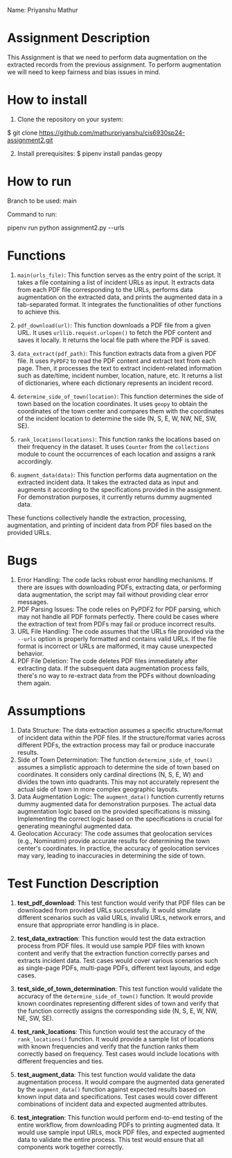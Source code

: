 
Name: Priyanshu Mathur

# Assignment Description
This Assignment is that we need to perform data augmentation on the extracted records from the previous assignment. To perform augmentation we will need to keep fairness and bias issues in mind.


# How to install
1. Clone the repository on your system:
    
$ git clone https://github.com/mathurpriyanshu/cis6930sp24-assignment2.git

    

2. Install prerequisites:
$ pipenv install pandas geopy


# How to run
Branch to be used: main 

Command to run: 

pipenv run python assignment2.py --urls <filename>

# Functions


1. `main(urls_file)`: This function serves as the entry point of the script. It takes a file containing a list of incident URLs as input. It extracts data from each PDF file corresponding to the URLs, performs data augmentation on the extracted data, and prints the augmented data in a tab-separated format. It integrates the functionalities of other functions to achieve this.

2. `pdf_download(url)`: This function downloads a PDF file from a given URL. It uses `urllib.request.urlopen()` to fetch the PDF content and saves it locally. It returns the local file path where the PDF is saved.

3. `data_extract(pdf_path)`: This function extracts data from a given PDF file. It uses `PyPDF2` to read the PDF content and extract text from each page. Then, it processes the text to extract incident-related information such as date/time, incident number, location, nature, etc. It returns a list of dictionaries, where each dictionary represents an incident record.

4. `determine_side_of_town(location)`: This function determines the side of town based on the location coordinates. It uses `geopy` to obtain the coordinates of the town center and compares them with the coordinates of the incident location to determine the side (N, S, E, W, NW, NE, SW, SE).

5. `rank_locations(locations)`: This function ranks the locations based on their frequency in the dataset. It uses `Counter` from the `collections` module to count the occurrences of each location and assigns a rank accordingly.

6. `augment_data(data)`: This function performs data augmentation on the extracted incident data. It takes the extracted data as input and augments it according to the specifications provided in the assignment. For demonstration purposes, it currently returns dummy augmented data.

These functions collectively handle the extraction, processing, augmentation, and printing of incident data from PDF files based on the provided URLs.






# Bugs

1. Error Handling: The code lacks robust error handling mechanisms. If there are issues with downloading PDFs, extracting data, or performing data augmentation, the script may fail without providing clear error messages.
2. PDF Parsing Issues: The code relies on PyPDF2 for PDF parsing, which may not handle all PDF formats perfectly. There could be cases where the extraction of text from PDFs may fail or produce incorrect results.
3. URL File Handling: The code assumes that the URLs file provided via the `--urls` option is properly formatted and contains valid URLs. If the file format is incorrect or URLs are malformed, it may cause unexpected behavior.
4. PDF File Deletion: The code deletes PDF files immediately after extracting data. If the subsequent data augmentation process fails, there's no way to re-extract data from the PDFs without downloading them again.


# Assumptions
1. Data Structure: The data extraction assumes a specific structure/format of incident data within the PDF files. If the structure/format varies across different PDFs, the extraction process may fail or produce inaccurate results.
2. Side of Town Determination: The function `determine_side_of_town()` assumes a simplistic approach to determine the side of town based on coordinates. It considers only cardinal directions (N, S, E, W) and divides the town into quadrants. This may not accurately represent the actual side of town in more complex geographic layouts.
3. Data Augmentation Logic: The `augment_data()` function currently returns dummy augmented data for demonstration purposes. The actual data augmentation logic based on the provided specifications is missing. Implementing the correct logic based on the specifications is crucial for generating meaningful augmented data.
4. Geolocation Accuracy: The code assumes that geolocation services (e.g., Nominatim) provide accurate results for determining the town center's coordinates. In practice, the accuracy of geolocation services may vary, leading to inaccuracies in determining the side of town.

# Test Function Description


1. **test_pdf_download**: This test function would verify that PDF files can be downloaded from provided URLs successfully. It would simulate different scenarios such as valid URLs, invalid URLs, network errors, and ensure that appropriate error handling is in place.

2. **test_data_extraction**: This function would test the data extraction process from PDF files. It would use sample PDF files with known content and verify that the extraction function correctly parses and extracts incident data. Test cases would cover various scenarios such as single-page PDFs, multi-page PDFs, different text layouts, and edge cases.

3. **test_side_of_town_determination**: This test function would validate the accuracy of the `determine_side_of_town()` function. It would provide known coordinates representing different sides of town and verify that the function correctly assigns the corresponding side (N, S, E, W, NW, NE, SW, SE).

4. **test_rank_locations**: This function would test the accuracy of the `rank_locations()` function. It would provide a sample list of locations with known frequencies and verify that the function ranks them correctly based on frequency. Test cases would include locations with different frequencies and ties.

5. **test_augment_data**: This test function would validate the data augmentation process. It would compare the augmented data generated by the `augment_data()` function against expected results based on known input data and specifications. Test cases would cover different combinations of incident data and expected augmented attributes.

6. **test_integration**: This function would perform end-to-end testing of the entire workflow, from downloading PDFs to printing augmented data. It would use sample input URLs, mock PDF files, and expected augmented data to validate the entire process. This test would ensure that all components work together correctly.
